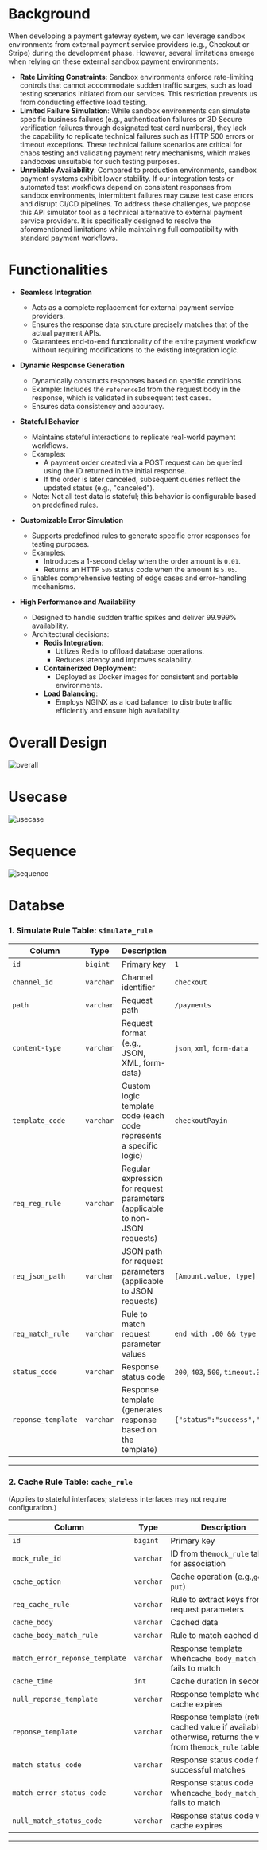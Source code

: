 # Background

When developing a payment gateway system, we can leverage sandbox environments from external payment service providers (e.g., Checkout or Stripe) during the development phase. However, several limitations emerge when relying on these external sandbox payment environments:

- **Rate Limiting Constraints**: Sandbox environments enforce rate-limiting controls that cannot accommodate sudden traffic surges, such as load testing scenarios initiated from our services. This restriction prevents us from conducting effective load testing.
- **Limited Failure Simulation**: While sandbox environments can simulate specific business failures (e.g., authentication failures or 3D Secure verification failures through designated test card numbers), they lack the capability to replicate technical failures such as HTTP 500 errors or timeout exceptions. These technical failure scenarios are critical for chaos testing and validating payment retry mechanisms, which makes sandboxes unsuitable for such testing purposes.
- **Unreliable Availability**: Compared to production environments, sandbox payment systems exhibit lower stability. If our integration tests or automated test workflows depend on consistent responses from sandbox environments, intermittent failures may cause test case errors and disrupt CI/CD pipelines.
  To address these challenges, we propose this API simulator tool as a technical alternative to external payment service providers. It is specifically designed to resolve the aforementioned limitations while maintaining full compatibility with standard payment workflows.

# Functionalities

- **Seamless Integration**

  - Acts as a complete replacement for external payment service providers.
  - Ensures the response data structure precisely matches that of the actual payment APIs.
  - Guarantees end-to-end functionality of the entire payment workflow without requiring modifications to the existing integration logic.
- **Dynamic Response Generation**

  - Dynamically constructs responses based on specific conditions.
  - Example: Includes the `referenceId` from the request body in the response, which is validated in subsequent test cases.
  - Ensures data consistency and accuracy.
- **Stateful Behavior**

  - Maintains stateful interactions to replicate real-world payment workflows.
  - Examples:
    - A payment order created via a POST request can be queried using the ID returned in the initial response.
    - If the order is later canceled, subsequent queries reflect the updated status (e.g., "canceled").
  - Note: Not all test data is stateful; this behavior is configurable based on predefined rules.
- **Customizable Error Simulation**

  - Supports predefined rules to generate specific error responses for testing purposes.
  - Examples:
    - Introduces a 1-second delay when the order amount is `0.01`.
    - Returns an HTTP `505` status code when the amount is `5.05`.
  - Enables comprehensive testing of edge cases and error-handling mechanisms.
- **High Performance and Availability**

  - Designed to handle sudden traffic spikes and deliver 99.999% availability.
  - Architectural decisions:
    - **Redis Integration**:
      - Utilizes Redis to offload database operations.
      - Reduces latency and improves scalability.
    - **Containerized Deployment**:
      - Deployed as Docker images for consistent and portable environments.
    - **Load Balancing**:
      - Employs NGINX as a load balancer to distribute traffic efficiently and ensure high availability.

# Overall Design

![overall](./design/0.png)

# Usecase

![usecase](./design/1.png)

# Sequence

![sequence](./design/3.png)

# Databse

### 1. Simulate Rule Table: `simulate_rule`


| Column             | Type      | Description                                                                 | Example                                                      |
| ------------------ | --------- | --------------------------------------------------------------------------- | ------------------------------------------------------------ |
| `id`               | `bigint`  | Primary key                                                                 | `1`                                                          |
| `channel_id`       | `varchar` | Channel identifier                                                          | `checkout`                                                   |
| `path`             | `varchar` | Request path                                                                | `/payments`                                                  |
| `content-type`     | `varchar` | Request format (e.g., JSON, XML, form-data)                                 | `json`, `xml`, `form-data`                                   |
| `template_code`    | `varchar` | Custom logic template code (each code represents a specific logic)          | `checkoutPayin`                                              |
| `req_reg_rule`     | `varchar` | Regular expression for request parameters (applicable to non-JSON requests) |                                                              |
| `req_json_path`    | `varchar` | JSON path for request parameters (applicable to JSON requests)              | `[Amount.value, type]`                                       |
| `req_match_rule`   | `varchar` | Rule to match request parameter values                                      | `end with .00 && type = Payout`                              |
| `status_code`      | `varchar` | Response status code                                                        | `200`, `403`, `500`, `timeout.30`                            |
| `reponse_template` | `varchar` | Response template (generates response based on the template)                | `{"status":"success","value":"${requestBody.Amount.value}"}` |

---

### 2. Cache Rule Table: `cache_rule`

(Applies to stateful interfaces; stateless interfaces may not require configuration.)


| Column                         | Type      | Description                                                                                                   | Example                                                                                      |
| ------------------------------ | --------- | ------------------------------------------------------------------------------------------------------------- | -------------------------------------------------------------------------------------------- |
| `id`                           | `bigint`  | Primary key                                                                                                   | `1`                                                                                          |
| `mock_rule_id`                 | `varchar` | ID from the`mock_rule` table for association                                                                  | `1`                                                                                          |
| `cache_option`                 | `varchar` | Cache operation (e.g.,`get`, `put`)                                                                           | `get`, `put`                                                                                 |
| `req_cache_rule`               | `varchar` | Rule to extract keys from request parameters                                                                  | `[id, type]`                                                                                 |
| `cache_body`                   | `varchar` | Cached data                                                                                                   | `{"currency":"${requestBody.currency}","amount":"${requestBody.amount}","status":"created"}` |
| `cache_body_match_rule`        | `varchar` | Rule to match cached data                                                                                     | `status = created AND currency=USD`                                                          |
| `match_error_reponse_template` | `varchar` | Response template when`cache_body_match_rule` fails to match                                                  |                                                                                              |
| `cache_time`                   | `int`     | Cache duration in seconds                                                                                     | `100`                                                                                        |
| `null_reponse_template`        | `varchar` | Response template when cache expires                                                                          |                                                                                              |
| `reponse_template`             | `varchar` | Response template (returns cached value if available; otherwise, returns the value from the`mock_rule` table) |                                                                                              |
| `match_status_code`            | `varchar` | Response status code for successful matches                                                                   | `200`, `403`, `500`, `timeout.30`                                                            |
| `match_error_status_code`      | `varchar` | Response status code when`cache_body_match_rule` fails to match                                               | `200`, `403`, `500`, `timeout.30`                                                            |
| `null_match_status_code`       | `varchar` | Response status code when cache expires                                                                       | `200`, `403`, `500`, `timeout.30`                                                            |

---
